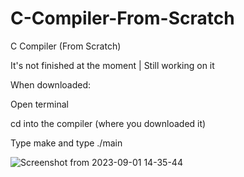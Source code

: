 # C-Compiler-From-Scratch
C Compiler (From Scratch)


It's not finished at the moment | Still working on it

When downloaded: 

Open terminal 

cd into the compiler (where you downloaded it)

Type make and type ./main

![Screenshot from 2023-09-01 14-35-44](https://github.com/dylanhood/C-Compiler-From-Scratch/assets/66035537/4037c5a4-0940-421e-8a67-aa51af371fed)
